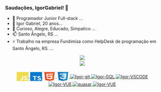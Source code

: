 ### Saudações, IgorGabriel! 👋

- 🔭 Programador Junior Full-stack ...
- 🌱 Igor Gabriel, 20 anos...
- 💬 Curioso, Alegre, Educado, Simpatico ...
- 📫 Santo Ângelo, RS ...
- ⚡ Trabalho na empresa Fundimisa como HelpDesk de programação em Santo Ângelo, RS.  ...

<div align="center">
  <a href="https://github.com/IgorGabrielNunes">
  <img height="160em" src="https://github-readme-stats.vercel.app/api?username=IgorGabrielNunes&show_icons=true&theme=dark&include_all_commits=true&count_private=true"/>
<!-- <img align="top-right"src="https://streak-stats.demolab.com?user=IgorGabrielNunes&theme=dark&hide_border=true&locale=pt-br)](https://git.io/streak-stats"/> -->
</div>

<div align="center">
<img src="https://github-readme-stats.vercel.app/api/wakatime?username=IgorGabrielNunes" />
</div>
<div align="center"><br>
  <img align="center" alt="Igor-Js" height="30" width="40" src="https://raw.githubusercontent.com/devicons/devicon/master/icons/javascript/javascript-plain.svg">
   <img align="center" alt="Igor-Js" height="30" width="40" src="https://raw.githubusercontent.com/devicons/devicon/master/icons/typescript/typescript-plain.svg">
  
  <img align="center" alt="Igor-HTML" height="30" width="40" src="https://raw.githubusercontent.com/devicons/devicon/master/icons/html5/html5-original.svg">
  <img align="center" alt="Igor-CSS" height="30" width="40" src="https://raw.githubusercontent.com/devicons/devicon/master/icons/css3/css3-original.svg">
  <img align="center" alt="Igor-git" height="30" width="40"  src="https://cdn.jsdelivr.net/gh/devicons/devicon/icons/git/git-original-wordmark.svg" />
  <img align="center" alt="Igor-GQL" height="30" width="40" src="https://cdn.jsdelivr.net/gh/devicons/devicon/icons/graphql/graphql-plain-wordmark.svg" />
  <img align="center" alt="Igor-VSCODE" height="30" width="40" src="https://cdn.jsdelivr.net/gh/devicons/devicon/icons/vscode/vscode-original.svg" />
 <img align="center" alt="Igor-VUE" height="30" width="40" src="https://cdn.jsdelivr.net/gh/devicons/devicon/icons/vuejs/vuejs-original-wordmark.svg" />
   <img align="center" src="https://cdn.quasar.dev/logo/svg/quasar-logo.svg" alt="quasar" width="28" height="28"/>
  <img align="center" alt="Igor-VUE" height="30" width="40"  src="https://cdn.jsdelivr.net/gh/devicons/devicon/icons/postgresql/postgresql-original-wordmark.svg" />
</div>
